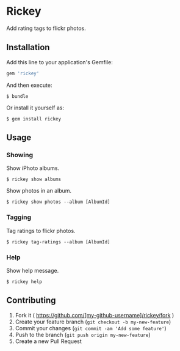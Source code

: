 # Rickey

Add rating tags to flickr photos.

## Installation

Add this line to your application's Gemfile:

```ruby
gem 'rickey'
```

And then execute:

    $ bundle

Or install it yourself as:

    $ gem install rickey

## Usage

### Showing

Show iPhoto albums.

    $ rickey show albums

Show photos in an album.

    $ rickey show photos --album [AlbumId]

### Tagging

Tag ratings to flickr photos.

    $ rickey tag-ratings --album [AlbumId]

### Help

Show help message.

    $ rickey help

## Contributing

1. Fork it ( https://github.com/[my-github-username]/rickey/fork )
2. Create your feature branch (`git checkout -b my-new-feature`)
3. Commit your changes (`git commit -am 'Add some feature'`)
4. Push to the branch (`git push origin my-new-feature`)
5. Create a new Pull Request
